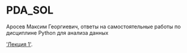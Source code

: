 # PDA_SOL
Аросев Максим Георгиевич, ответы на самостоятельные работы по дисциплине Python для анализа данных


['Лекция 1'](/main/BasicElemtnts.ipynb).
